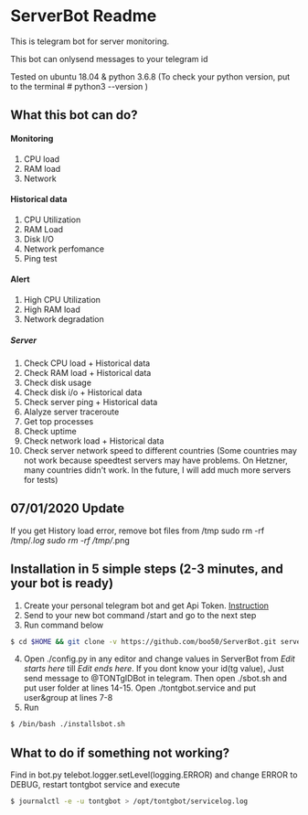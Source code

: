 # ServerBot Readme
This is telegram bot for server monitoring. 

This bot can onlysend messages to your telegram id

Tested on ubuntu 18.04 & python 3.6.8 (To check your python version, put to the terminal # python3 --version )

## What this bot can do?

####  Monitoring

 1. CPU load 
 2. RAM load
 3. Network

#### Historical data
 1. CPU Utilization
 2. RAM Load
 3. Disk I/O
 4. Network perfomance 
 5. Ping test 

#### Alert

 1. High CPU Utilization
 2. High RAM load
 3. Network degradation

##### Server
 1. Check CPU load + Historical data
 2. Check RAM load + Historical data
 3. Check disk usage
 4. Check disk i/o + Historical data
 5. Check server ping + Historical data
 6. Alalyze server traceroute
 7. Get top processes
 8. Check uptime
 9. Check network load + Historical data
 10. Check server network speed to different countries (Some countries may not work because speedtest servers may have problems. On Hetzner, many countries didn't work. In the future, I will add much more servers for tests)

## 07/01/2020 Update
If you get History load error, remove bot files from /tmp
sudo rm -rf /tmp/*.log
sudo rm -rf /tmp/*.png

## Installation in 5 simple steps (2-3 minutes, and your bot is ready)

 1. Create your personal telegram bot and get Api Token. [Instruction](https://docs.microsoft.com/en-us/azure/bot-service/bot-service-channel-connect-telegram?view=azure-bot-service-4.0)
 2. Send to your new bot command /start and go to the next step
 3. Run command below
```sh
$ cd $HOME && git clone -v https://github.com/boo50/ServerBot.git serverbot && cd ./serverbot && chmod +x ./installsbot.sh
```
 4. Open ./config.py in any editor and change values in ServerBot from *Edit starts here* till *Edit ends here*. If you dont know your id(tg value), Just send message to @TONTgIDBot in telegram. Then open ./sbot.sh and put user folder at lines 14-15. Open ./tontgbot.service and put user&group at lines 7-8
 5. Run 
 ```sh
$ /bin/bash ./installsbot.sh
```

## What to do if something not working?
Find in bot.py telebot.logger.setLevel(logging.ERROR) and change ERROR to DEBUG, restart tontgbot service and execute
  ```sh
$ journalctl -e -u tontgbot > /opt/tontgbot/servicelog.log
```
